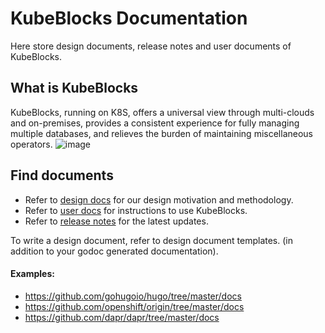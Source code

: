 # KubeBlocks Documentation

 Here store design documents, release notes and user documents of KubeBlocks.

## What is KubeBlocks
KubeBlocks, running on K8S, offers a universal view through multi-clouds and on-premises, provides a consistent experience for fully managing multiple databases, and relieves the burden of maintaining miscellaneous operators. 
![image](https://user-images.githubusercontent.com/110531738/202367695-babd2ebc-8b7f-4a3d-b1d7-2d7b1b69f2bc.png#width="60%")
## Find documents
* Refer to [design docs](./design_docs) for our design motivation and methodology.
* Refer to [user docs](./user_docs) for instructions to use KubeBlocks.
* Refer to [release notes](./release_notes) for the latest updates.


To write a design document, refer to design document templates. (in addition to your godoc generated documentation).
#### Examples:

* https://github.com/gohugoio/hugo/tree/master/docs
* https://github.com/openshift/origin/tree/master/docs
* https://github.com/dapr/dapr/tree/master/docs
